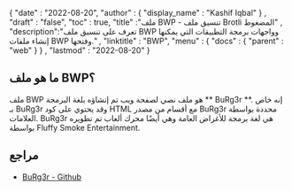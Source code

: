 {
  "date" : "2022-08-20",
  "author" : {
    "display_name" : "Kashif Iqbal"
} ,
  "draft" : "false",
  "toc" : true,
  "title" :"ملف BWP - تنسيق ملف Brotli المضغوط" ,
  "description":"تعرف على تنسيق ملف BWP وواجهات برمجة التطبيقات التي يمكنها إنشاء ملفات BWP وفتحها." ,
  "linktitle" : "BWP",
  "menu" : {
    "docs" : {
      "parent" : "web"
}
} ,
  "lastmod" : "2022-08-20"
}

## ما هو ملف BWP؟

ملف BWP هو ملف نصي لصفحة ويب تم إنشاؤه بلغة البرمجة ** BuRg3r **. إنه خاص بـ BuRg3r وقد يحتوي على كود HTML مع أقسام من مصدر BuRg3r محددة بواسطة<?b and ?> العلامات. BuRg3r هي لغة برمجة للأغراض العامة وهي أيضًا محرك ألعاب تم تطويره بواسطة Fluffy Smoke Entertainment.

## مراجع

* [BuRg3r - Github](https://github.com/jacquelinekong/BURGer)

